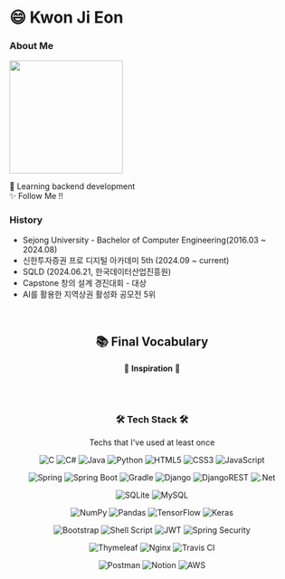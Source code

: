 

<!--
**kwonjieon/kwonjieon** is a ✨ _special_ ✨ repository because its `README.md` (this file) appears on your GitHub profile.

Here are some ideas to get you started:

- 🔭 I’m currently working on ...
- 🌱 I’m currently learning ...
- 👯 I’m looking to collaborate on ...
- 🤔 I’m looking for help with ...
- 💬 Ask me about ...
- 📫 How to reach me: ...
- 😄 Pronouns: ...
- ⚡ Fun fact: ...
-->

# 😄 Kwon Ji Eon


### About Me

<img height="200px" src="http://mazassumnida.wtf/api/v2/generate_badge?boj=kjo0411">
</br>

🌱 Learning backend development
</br>
✨ Follow Me !!





### History
  - Sejong University - Bachelor of Computer Engineering(2016.03 ~ 2024.08)
  - 신한투자증권 프로 디지털 아카데미 5th (2024.09 ~ current)
  - SQLD (2024.06.21, 한국데이터산업진흥원)
  - Capstone 창의 설계 경진대회 - 대상
  - AI를 활용한 지역상권 활성화 공모전 5위

</br>

<div align="center">

## 📚 Final Vocabulary

 🌟 **Inspiration** 🌟

</div>

</br>
</br>

<h3 align="center">🛠 Tech Stack 🛠</h3>

<p align="center"> Techs that I've used at least once </p>
<div align='center'>


  ![C](https://img.shields.io/badge/c-%2300599C.svg?style=for-the-badge&logo=c&logoColor=white) ![C#](https://img.shields.io/badge/c%23-%23239120.svg?style=for-the-badge&logo=c-sharp&logoColor=white)
  ![Java](https://img.shields.io/badge/java-%23ED8B00.svg?style=for-the-badge&logo=java&logoColor=white)  ![Python](https://img.shields.io/badge/python-3670A0?style=for-the-badge&logo=python&logoColor=ffdd54) 
  ![HTML5](https://img.shields.io/badge/html5-%23E34F26.svg?style=for-the-badge&logo=html5&logoColor=white)  ![CSS3](https://img.shields.io/badge/css3-%231572B6.svg?style=for-the-badge&logo=css3&logoColor=white) 
  ![JavaScript](https://img.shields.io/badge/javascript-%23323330.svg?style=for-the-badge&logo=javascript&logoColor=%23F7DF1E) 


  ![Spring](https://img.shields.io/badge/spring-%236DB33F.svg?style=for-the-badge&logo=spring&logoColor=white) ![Spring Boot](https://img.shields.io/badge/springboot-%236DB33F.svg?style=for-the-badge&logo=springboot&logoColor=white)
  ![Gradle](https://img.shields.io/badge/Gradle-02303A.svg?style=for-the-badge&logo=Gradle&logoColor=white) ![Django](https://img.shields.io/badge/django-%23092E20.svg?style=for-the-badge&logo=django&logoColor=white) 
  ![DjangoREST](https://img.shields.io/badge/DJANGO-REST-ff1709?style=for-the-badge&logo=django&logoColor=white&color=ff1709&labelColor=gray) ![.Net](https://img.shields.io/badge/.NET-5C2D91?style=for-the-badge&logo=.net&logoColor=white) 



  ![SQLite](https://img.shields.io/badge/sqlite-%2307405e.svg?style=for-the-badge&logo=sqlite&logoColor=white) ![MySQL](https://img.shields.io/badge/mysql-%2300f.svg?style=for-the-badge&logo=mysql&logoColor=white)

  ![NumPy](https://img.shields.io/badge/numpy-%23013243.svg?style=for-the-badge&logo=numpy&logoColor=white) ![Pandas](https://img.shields.io/badge/pandas-%23150458.svg?style=for-the-badge&logo=pandas&logoColor=white) 
  ![TensorFlow](https://img.shields.io/badge/TensorFlow-%23FF6F00.svg?style=for-the-badge&logo=TensorFlow&logoColor=white) ![Keras](https://img.shields.io/badge/Keras-%23D00000.svg?style=for-the-badge&logo=Keras&logoColor=white) 

  

  ![Bootstrap](https://img.shields.io/badge/bootstrap-%23563D7C.svg?style=for-the-badge&logo=bootstrap&logoColor=white) 
  ![Shell Script](https://img.shields.io/badge/shell_script-%23121011.svg?style=for-the-badge&logo=gnu-bash&logoColor=white)
  ![JWT](https://img.shields.io/badge/JWT-black?style=for-the-badge&logo=JSON%20web%20tokens&logoColor=green) 
  ![Spring Security](https://img.shields.io/badge/Spring%20Security-black?style=for-the-badge&logo=Spring%20Security&logoColor=green)


  ![Thymeleaf](https://img.shields.io/badge/Thymeleaf-%23005C0F.svg?style=for-the-badge&logo=Thymeleaf&logoColor=white) 
  ![Nginx](https://img.shields.io/badge/nginx-%23009639.svg?style=for-the-badge&logo=nginx&logoColor=white) 
  ![Travis CI](https://img.shields.io/badge/travisci-%232B2F33.svg?style=for-the-badge&logo=travisci&logoColor=white)

  ![Postman](https://img.shields.io/badge/Postman-FF6C37?style=for-the-badge&logo=postman&logoColor=white) ![Notion](https://img.shields.io/badge/Notion-%23000000.svg?style=for-the-badge&logo=notion&logoColor=white) 
  ![AWS](https://img.shields.io/badge/AWS-%23FF9900.svg?style=for-the-badge&logo=amazon-aws&logoColor=white) 
 

</div>

